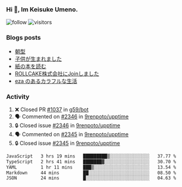 ### Hi 👋, Im Keisuke Umeno.

<!--
**9renpoto/9renpoto** is a ✨ _special_ ✨ repository because its `README.md` (this file) appears on your GitHub profile.

Here are some ideas to get you started:

- 🔭 I’m currently working on ...
- 🌱 I’m currently learning ...
- 👯 I’m looking to collaborate on ...
- 🤔 I’m looking for help with ...
- 💬 Ask me about ...
- 📫 How to reach me: ...
- 😄 Pronouns: ...
- ⚡ Fun fact: ...
-->

![follow](https://img.shields.io/github/followers/9renpoto?label=Follow&style=social)
![visitors](https://komarev.com/ghpvc/?username=9renpoto&label=Profile%20views&color=0e75b6&style=flat)

### Blogs posts

<!-- BLOG-POST-LIST:START -->
- [朝型](https://9renpoto.win/entry/2024/05/29/im-an-early)
- [子供が生まれました](https://9renpoto.win/entry/2024/04/18/hello-world)
- [紙の本を読む](https://9renpoto.win/entry/2024/02/25/reading-papar-book)
- [ROLLCAKE株式会社にJoinしました](https://9renpoto.win/entry/2024/02/11/join)
- [eza のあるカラフルな生活](https://9renpoto.win/entry/2024/02/01/eza)
<!-- BLOG-POST-LIST:END -->

### Activity

<!--START_SECTION:activity-->
1. ❌ Closed PR [#1037](https://github.com/g59/bot/pull/1037) in [g59/bot](https://github.com/g59/bot)
2. 🗣 Commented on [#2346](https://github.com/9renpoto/upptime/issues/2346#issuecomment-2146345908) in [9renpoto/upptime](https://github.com/9renpoto/upptime)
3. 🔒 Closed issue [#2346](https://github.com/9renpoto/upptime/issues/2346) in [9renpoto/upptime](https://github.com/9renpoto/upptime)
4. 🗣 Commented on [#2345](https://github.com/9renpoto/upptime/issues/2345#issuecomment-2146345878) in [9renpoto/upptime](https://github.com/9renpoto/upptime)
5. 🔒 Closed issue [#2345](https://github.com/9renpoto/upptime/issues/2345) in [9renpoto/upptime](https://github.com/9renpoto/upptime)
<!--END_SECTION:activity-->

<!--START_SECTION:waka-->

```txt
JavaScript   3 hrs 19 mins   █████████▒░░░░░░░░░░░░░░░   37.77 %
TypeScript   2 hrs 41 mins   ███████▓░░░░░░░░░░░░░░░░░   30.70 %
YAML         1 hr 11 mins    ███▒░░░░░░░░░░░░░░░░░░░░░   13.54 %
Markdown     44 mins         ██░░░░░░░░░░░░░░░░░░░░░░░   08.50 %
JSON         24 mins         █░░░░░░░░░░░░░░░░░░░░░░░░   04.63 %
```

<!--END_SECTION:waka-->
